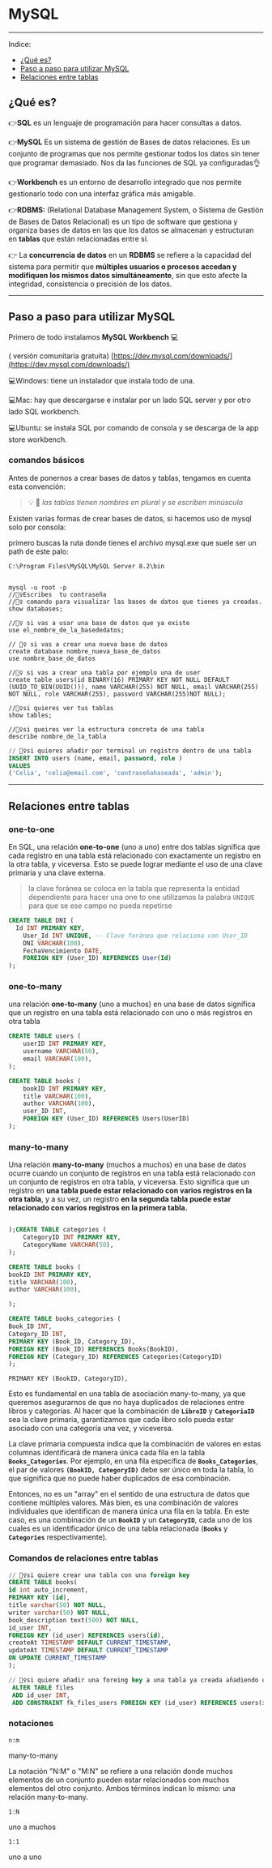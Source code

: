 
# MySQL
---
Indice:
- [¿Qué es?](#que-es)
- [Paso a paso para utilizar MySQL](#paso-a-paso-para-utilizar-mysql)
- [Relaciones entre tablas](#relaciones-entre-tablas)


## ¿Qué es?

👉**SQL** es un lenguaje de programación para hacer consultas a datos.

👉**MySQL** Es un sistema de gestión de Bases de datos relaciones. Es un conjunto de programas que nos permite gestionar todos los datos sin tener que programar demasiado. Nos da las funciones de SQL ya configuradas👌

👉**Workbench** es un entorno de desarrollo integrado que nos permite gestionarlo todo con una interfaz gráfica más amigable.
    
👉**RDBMS:**  (Relational Database Management System, o Sistema de Gestión de Bases de Datos Relacional) es un tipo de software que gestiona y organiza bases de datos en las que los datos se almacenan y estructuran en **tablas** que están relacionadas entre sí. 
    
👉 La **concurrencia de datos** en un **RDBMS** se refiere a la capacidad del sistema para permitir que **múltiples usuarios o procesos accedan y modifiquen los mismos datos simultáneamente**, sin que esto afecte la integridad, consistencia o precisión de los datos.

---
## Paso a paso para utilizar MySQL
    

Primero de todo instalamos **MySQL Workbench** 💻

( versión comunitaria gratuita) [https://dev.mysql.com/downloads/](https://dev.mysql.com/downloads/)

💻Windows: tiene un instalador que instala todo de una.

💻Mac: hay que descargarse e instalar por un lado SQL server y por otro lado SQL workbench.

💻Ubuntu: se instala SQL por comando de consola y se descarga de la app store workbench.




### comandos básicos

Antes de ponernos a crear bases de datos y tablas, tengamos en cuenta esta convención:

> 💡 👀 *las tablas tienen nombres en plural y se escriben minúscula*

Existen varias formas de crear bases de datos, si hacemos uso de mysql solo por consola:

primero buscas la ruta donde tienes el archivo mysql.exe que suele ser un path de este palo:

`C:\Program Files\MySQL\MySQL Server 8.2\bin`

```mysql

mysql -u root -p
//💁‍♀️Escribes  tu contraseña
//💁‍♀️ comando para visualizar las bases de datos que tienes ya creadas.
show databases;

//💁‍♀️ si vas a usar una base de datos que ya existe
use el_nombre_de_la_basededatos;

// 💁‍♀️ si vas a crear una nueva base de datos
create database nombre_nueva_base_de_datos
use nombre_base_de_datos

//💁‍♀️ si vas a crear una tabla por ejemplo una de user
create table users(id BINARY(16) PRIMARY KEY NOT NULL DEFAULT (UUID_TO_BIN(UUID())), name VARCHAR(255) NOT NULL, email VARCHAR(255) NOT NULL, role VARCHAR(255), password VARCHAR(255)NOT NULL);

//💁‍♀️si quieres ver tus tablas
show tables;

//💁‍♀️si queires ver la estructura concreta de una tabla
describe nombre_de_la_tabla
```


```sql
// 💁‍♀️si quieres añadir por terminal un registro dentro de una tabla
INSERT INTO users (name, email, password, role )
VALUES 
('Celia', 'celia@email.com', 'contraseñahaseada', 'admin');
```
---

## Relaciones entre tablas 

### one-to-one
En SQL, una relación **one-to-one** (uno a uno) entre dos tablas significa que cada registro en una tabla está relacionado con exactamente un registro en la otra tabla, y viceversa. Esto se puede lograr mediante el uso de una clave primaria y una clave externa.

> la clave foránea se coloca en la tabla que representa la entidad dependiente para hacer una one to one utilizamos la palabra `UNIQUE` para que se ese campo no pueda repetirse
> 

```sql
CREATE TABLE DNI (
  Id INT PRIMARY KEY,
    User_Id INT UNIQUE, -- Clave foránea que relaciona con User_ID
    DNI VARCHAR(100),
    FechaVencimiento DATE,
    FOREIGN KEY (User_ID) REFERENCES User(Id)
);

```
### one-to-many
una relación **one-to-many** (uno a muchos) en una base de datos significa que un registro en una tabla está relacionado con uno o más registros en otra tabla

```sql
CREATE TABLE users (
    userID INT PRIMARY KEY,
    username VARCHAR(50),
    email VARCHAR(100),
);
```

```sql
CREATE TABLE books (
    bookID INT PRIMARY KEY,
    title VARCHAR(100),
    author VARCHAR(100),
    user_ID INT,
    FOREIGN KEY (User_ID) REFERENCES Users(UserID)
);
```
### many-to-many
Una relación **many-to-many** (muchos a muchos) en una base de datos ocurre cuando un conjunto de registros en una tabla está relacionado con un conjunto de registros en otra tabla, y viceversa. Esto significa que un registro en **una tabla puede estar relacionado con varios registros en la otra tabla**, y a su vez, un registro **en la segunda tabla puede estar relacionado con varios registros en la primera tabla.**

```sql

);CREATE TABLE categories (
    CategoryID INT PRIMARY KEY,
    CategoryName VARCHAR(50),
);
```

```sql
CREATE TABLE books (
bookID INT PRIMARY KEY,
title VARCHAR(100),
author VARCHAR(100),

);
```

```sql
CREATE TABLE books_categories (
Book_ID INT,
Category_ID INT,
PRIMARY KEY (Book_ID, Category_ID),
FOREIGN KEY (Book_ID) REFERENCES Books(BookID),
FOREIGN KEY (Category_ID) REFERENCES Categories(CategoryID)
);
```

`PRIMARY KEY (BookID, CategoryID),`

Esto es fundamental en una tabla de asociación many-to-many, ya que queremos asegurarnos de que no haya duplicados de relaciones entre libros y categorías. Al hacer que la combinación de **`LibroID`** y **`CategoriaID`** sea la clave primaria, garantizamos que cada libro solo pueda estar asociado con una categoría una vez, y viceversa.

La clave primaria compuesta indica que la combinación de valores en estas columnas identificará de manera única cada fila en la tabla **`Books_Categories`**. Por ejemplo, en una fila específica de **`Books_Categories`**, el par de valores **`(BookID, CategoryID)`** debe ser único en toda la tabla, lo que significa que no puede haber duplicados de esa combinación.

Entonces, no es un "array" en el sentido de una estructura de datos que contiene múltiples valores. Más bien, es una combinación de valores individuales que identifican de manera única una fila en la tabla. En este caso, es una combinación de un **`BookID`** y un **`CategoryID`**, cada uno de los cuales es un identificador único de una tabla relacionada (**`Books`** y **`Categories`** respectivamente).


### Comandos de relaciones entre tablas


```sql
// 💁‍♀️si quiere crear una tabla con una foreign key
CREATE TABLE books(
id int auto_increment,
PRIMARY KEY (id),
title varchar(50) NOT NULL,
writer varchar(50) NOT NULL,
book_description text(500) NOT NULL,
id_user INT,
FOREIGN KEY (id_user) REFERENCES users(id),
createAt TIMESTAMP DEFAULT CURRENT_TIMESTAMP,
updateAt TIMESTAMP DEFAULT CURRENT_TIMESTAMP  
ON UPDATE CURRENT_TIMESTAMP 
);
```


```sql
// 💁‍♀️si quiere añadir una foreing key a una tabla ya creada añadiendo una columna
 ALTER TABLE files
 ADD id_user INT,
 ADD CONSTRAINT fk_files_users FOREIGN KEY (id_user) REFERENCES users(id);
```

### notaciones


`n:m`

many-to-many

La notación "N:M" o "M:N" se refiere a una relación donde muchos elementos de un conjunto pueden estar relacionados con muchos elementos del otro conjunto. Ambos términos indican lo mismo: una relación many-to-many.

`1:N` 

uno a muchos

`1:1`

uno a uno

